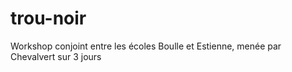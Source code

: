 # trou-noir
Workshop conjoint entre les écoles Boulle et Estienne, menée par Chevalvert sur 3 jours
